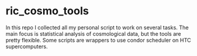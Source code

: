 # ric_cosmo_tools
In this repo I collected all my personal script to work on several tasks.
The main focus is statistical analysis of cosmological data, but the tools are pretty flexible.
Some scripts are wrappers to use condor scheduler on HTC supercomputers.
